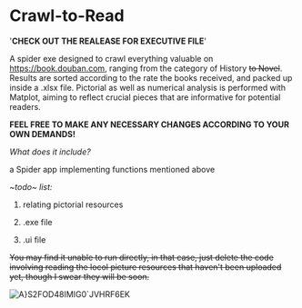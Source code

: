 # Crawl-to-Read
'**CHECK OUT THE REALEASE FOR EXECUTIVE FILE**'

A spider exe designed to crawl everything valuable on https://book.douban.com, ranging from the category of History ~~to Novel~~. Results are sorted according to the rate the books received, and packed up inside a .xlsx file. Pictorial as well as numerical analysis is performed with Matplot, aiming to reflect crucial pieces that are informative for potential readers.

**FEEL FREE TO MAKE ANY NECESSARY CHANGES ACCORDING TO YOUR OWN DEMANDS!**

*What does it include?*

a Spider app implementing functions mentioned above

*~todo~ list:*

 1. relating pictorial resources

 2. .exe file

 3. .ui file


~~You may find it unable to run directly, in that case, just delete the code involving reading the locol picture resources that haven't been uploaded yet, though I swear they will be soon.~~

![A}S2FOD48IMIG0`JVHRF6EK](https://user-images.githubusercontent.com/46737781/116190035-81b6c200-a75c-11eb-92a1-518f50c3b8dc.png)
